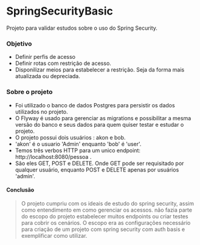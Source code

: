 # SpringSecurityBasic
Projeto para validar estudos sobre o uso do Spring Security.


### Objetivo
- Definir perfis de acesso
- Definir rotas com restrição de acesso.
- Disponilizar meios para estabelecer a restrição. Seja da forma mais atualizada ou depreciada.

### Sobre o projeto
- Foi utilizado o banco de dados Postgres para persistir os dados utilizados no projeto.
- O Flyway é usado para gerenciar as migrations e possibilitar a mesma versão do banco e seus dados para quem quiser testar e estudar o projeto.
- O projeto possui dois usuários : akon e bob. 
- 'akon' é o usuario 'Admin' enquanto 'bob' é 'user'.
- Temos três verbos HTTP para um unico endpoint: http://localhost:8080/pessoa .
- São eles GET, POST e DELETE. Onde GET pode ser requisitado por qualquer usuário, enquanto POST e DELETE apenas por usuários 'admin'.


#### Conclusão
> O projeto cumpriu com os ideais de estudo do spring security, assim como entendimento em como gerenciar os acessos.
não fazia parte do escopo do projeto estabelecer muitos endpoints ou criar testes para cobrir os cenários. 
O escopo era as configurações necessário para criação de um projeto com spring security com auth basis e exemplificar como utilizar. 
